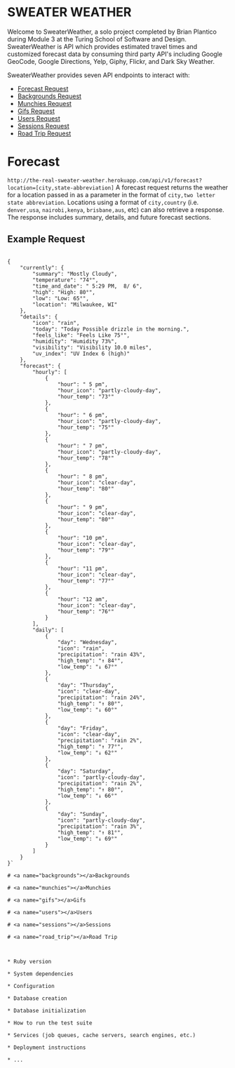 # SWEATER WEATHER

Welcome to SweaterWeather, a solo project completed by Brian Plantico during Module 3 at the Turing School of Software and Design. SweaterWeather is API which provides estimated travel times and customized forecast data by consuming third party API's including Google GeoCode, Google Directions, Yelp, Giphy, Flickr, and Dark Sky Weather.

SweaterWeather provides seven API endpoints to interact with:
+ [Forecast Request](#forecast)
+ [Backgrounds Request](#backgrounds)
+ [Munchies Request](#munchies)
+ [Gifs Request](#gifs)
+ [Users Request](#users)
+ [Sessions Request](#sessions)
+ [Road Trip Request](#road_trip)

# <a name="forecast"></a>Forecast
`http://the-real-sweater-weather.herokuapp.com/api/v1/forecast?location=[city,state-abbreviation]`
A forecast request returns the weather for a location passed in as a parameter in the format of `city,two letter state abbreviation`. Locations using a format of `city,country` (i.e. `denver,usa`, `nairobi,kenya`, `brisbane,aus`, etc) can also retrieve a response. The response includes summary, details, and future forecast sections.

## Example Request

```GET http://the-real-sweater-weather.herokuapp.com/api/v1/forecast?location=milwaukee,wi

{
    "currently": {
        "summary": "Mostly Cloudy",
        "temperature": "74°",
        "time_and_date": " 5:29 PM,  8/ 6",
        "high": "High: 80°",
        "low": "Low: 65°",
        "location": "Milwaukee, WI"
    },
    "details": {
        "icon": "rain",
        "today": "Today Possible drizzle in the morning.",
        "feels_like": "Feels Like 75°",
        "humidity": "Humidity 73%",
        "visibility": "Visibility 10.0 miles",
        "uv_index": "UV Index 6 (high)"
    },
    "forecast": {
        "hourly": [
            {
                "hour": " 5 pm",
                "hour_icon": "partly-cloudy-day",
                "hour_temp": "73°"
            },
            {
                "hour": " 6 pm",
                "hour_icon": "partly-cloudy-day",
                "hour_temp": "75°"
            },
            {
                "hour": " 7 pm",
                "hour_icon": "partly-cloudy-day",
                "hour_temp": "78°"
            },
            {
                "hour": " 8 pm",
                "hour_icon": "clear-day",
                "hour_temp": "80°"
            },
            {
                "hour": " 9 pm",
                "hour_icon": "clear-day",
                "hour_temp": "80°"
            },
            {
                "hour": "10 pm",
                "hour_icon": "clear-day",
                "hour_temp": "79°"
            },
            {
                "hour": "11 pm",
                "hour_icon": "clear-day",
                "hour_temp": "77°"
            },
            {
                "hour": "12 am",
                "hour_icon": "clear-day",
                "hour_temp": "76°"
            }
        ],
        "daily": [
            {
                "day": "Wednesday",
                "icon": "rain",
                "precipitation": "rain 43%",
                "high_temp": "↑ 84°",
                "low_temp": "↓ 67°"
            },
            {
                "day": "Thursday",
                "icon": "clear-day",
                "precipitation": "rain 24%",
                "high_temp": "↑ 80°",
                "low_temp": "↓ 60°"
            },
            {
                "day": "Friday",
                "icon": "clear-day",
                "precipitation": "rain 2%",
                "high_temp": "↑ 77°",
                "low_temp": "↓ 62°"
            },
            {
                "day": "Saturday",
                "icon": "partly-cloudy-day",
                "precipitation": "rain 2%",
                "high_temp": "↑ 80°",
                "low_temp": "↓ 66°"
            },
            {
                "day": "Sunday",
                "icon": "partly-cloudy-day",
                "precipitation": "rain 3%",
                "high_temp": "↑ 81°",
                "low_temp": "↓ 69°"
            }
        ]
    }
}`

# <a name="backgrounds"></a>Backgrounds

# <a name="munchies"></a>Munchies

# <a name="gifs"></a>Gifs

# <a name="users"></a>Users

# <a name="sessions"></a>Sessions

# <a name="road_trip"></a>Road Trip



* Ruby version

* System dependencies

* Configuration

* Database creation

* Database initialization

* How to run the test suite

* Services (job queues, cache servers, search engines, etc.)

* Deployment instructions

* ...
